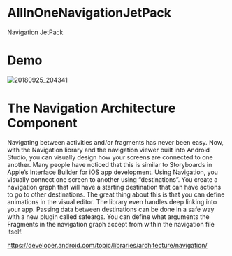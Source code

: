 # AllInOneNavigationJetPack
Navigation JetPack

# Demo

![20180925_204341](https://user-images.githubusercontent.com/26750131/46030903-73e0c200-c0c5-11e8-96d2-44cae2b210d5.gif)



# The Navigation Architecture Component

Navigating between activities and/or fragments has never been easy.
Now, with the Navigation library and the navigation viewer built into Android Studio, 
you can visually design how your screens are connected to one another.
Many people have noticed that this is similar to
Storyboards in Apple’s Interface Builder for iOS app development.
Using Navigation, you visually connect one screen to another using “destinations”.
You create a navigation graph that will have a starting destination that
can have actions to go to other destinations. 
The great thing about this is that you can define animations in the visual editor.
The library even handles deep linking into your app. 
Passing data between destinations can be done in a safe way with a new plugin called safeargs. 
You can define what arguments the Fragments in the 
navigation graph accept from within the navigation file itself.

https://developer.android.com/topic/libraries/architecture/navigation/

